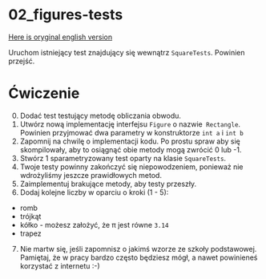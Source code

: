 # 02_figures-tests
[Here is oryginal english version](README.md)

Uruchom istniejący test znajdujący się wewnątrz `SquareTests`. Powinien przejść.

# Ćwiczenie

0. Dodać test testujący metodę obliczania obwodu.
1. Utwórz nową implementację interfejsu `Figure` o nazwie` Rectangle`. Powinien przyjmować dwa parametry w konstruktorze `int a` i `int b`
2. Zapomnij na chwilę o implementacji kodu. Po prostu spraw aby się skompilowały, aby to osiągnąć obie metody mogą zwrócić 0 lub -1.
3. Stwórz 1 sparametryzowany test oparty na klasie `SquareTests`.
4. Twoje testy powinny zakończyć się niepowodzeniem, ponieważ nie wdrożyliśmy jeszcze prawidłowych metod.
5. Zaimplementuj brakujące metody, aby testy przeszły.
6. Dodaj kolejne liczby w oparciu o kroki (1 - 5):
* romb
* trójkąt
* kółko - możesz założyć, że π jest równe `3.14`
* trapez
7. Nie martw się, jeśli zapomnisz o jakimś wzorze ze szkoły podstawowej. Pamiętaj, że w pracy bardzo często będziesz mógł, a nawet powinieneś korzystać z internetu :-)
